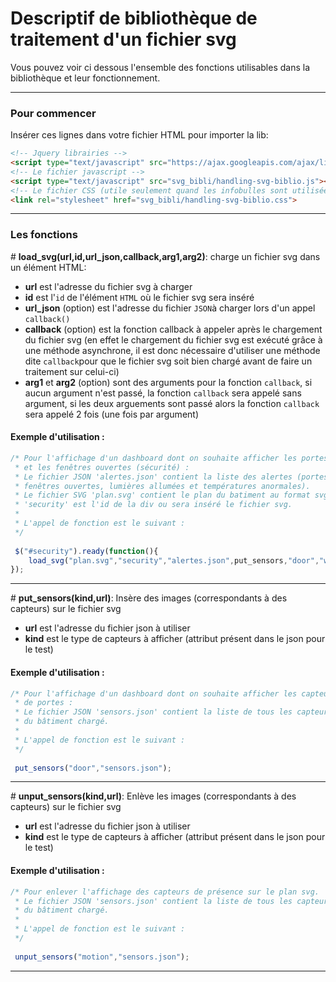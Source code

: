Descriptif de bibliothèque de traitement d'un fichier svg
=====================


Vous pouvez voir ci dessous l'ensemble des fonctions utilisables dans la bibliothèque et leur fonctionnement.

----------


### Pour commencer
Insérer ces lignes dans votre fichier HTML pour importer la lib:

```html
<!-- Jquery librairies -->
<script type="text/javascript" src="https://ajax.googleapis.com/ajax/libs/jquery/1.7.1/jquery.min.js"></script> 
<!-- Le fichier javascript -->
<script type="text/javascript" src="svg_bibli/handling-svg-biblio.js"></script>
<!-- Le fichier CSS (utile seulement quand les infobulles sont utilisées) -->
<link rel="stylesheet" href="svg_bibli/handling-svg-biblio.css">
```
---------

### Les fonctions

\# **load_svg(url,id,url_json,callback,arg1,arg2)**:
charge un fichier svg dans un élément HTML:
- **url** est l'adresse du fichier svg à charger
- **id** est l'`id` de l'élément `HTML` où le fichier svg sera inséré
- **url_json** (option) est l'adresse du fichier `JSON`à charger lors d'un appel `callback()`
- **callback** (option) est la fonction callback à appeler après le chargement du fichier svg (en effet le chargement du fichier svg est exécuté grâce à une méthode asynchrone, il est donc nécessaire d'utiliser une méthode dite `callback`pour que le fichier svg soit bien chargé avant de faire un traitement sur celui-ci)
- **arg1** et **arg2** (option) sont des arguments pour la fonction `callback`, si aucun argument n'est passé, la fonction `callback` sera appelé sans argument, si les deux arguements sont passé alors la fonction `callback` sera appelé 2 fois (une fois par argument)

#### Exemple d'utilisation :
```javascript
/* Pour l'affichage d'un dashboard dont on souhaite afficher les portes
 * et les fenêtres ouvertes (sécurité) :
 * Le fichier JSON 'alertes.json' contient la liste des alertes (portes ouvertes,
 * fenêtres ouvertes, lumières allumées et températures anormales).
 * Le fichier SVG 'plan.svg' contient le plan du batiment au format svg.
 * 'security' est l'id de la div ou sera inséré le fichier svg.
 * 
 * L'appel de fonction est le suivant :
 */
 
 $("#security").ready(function(){
    load_svg("plan.svg","security","alertes.json",put_sensors,"door","window");
});
```
-----------------


\# **put_sensors(kind,url)**:
Insère des images (correspondants à des capteurs) sur le fichier svg
- **url** est l'adresse du fichier json à utiliser
- **kind** est le type de capteurs à afficher (attribut présent dans le json pour le test)

#### Exemple d'utilisation :
```javascript
/* Pour l'affichage d'un dashboard dont on souhaite afficher les capteurs 
 * de portes :
 * Le fichier JSON 'sensors.json' contient la liste de tous les capteurs
 * du bâtiment chargé.
 * 
 * L'appel de fonction est le suivant :
 */
 
 put_sensors("door","sensors.json");
```
-----------------

\# **unput_sensors(kind,url)**:
Enlève les images (correspondants à des capteurs) sur le fichier svg
- **url** est l'adresse du fichier json à utiliser
- **kind** est le type de capteurs à afficher (attribut présent dans le json pour le test)

#### Exemple d'utilisation :
```javascript
/* Pour enlever l'affichage des capteurs de présence sur le plan svg.
 * Le fichier JSON 'sensors.json' contient la liste de tous les capteurs
 * du bâtiment chargé.
 * 
 * L'appel de fonction est le suivant :
 */
 
 unput_sensors("motion","sensors.json");
```
-----------------
